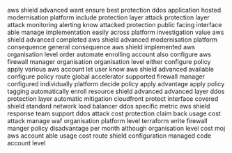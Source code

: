 aws shield advanced want ensure best protection ddos application hosted modernisation platform include protection layer attack protection layer attack monitoring alerting know attacked protection public facing interface able manage implementation easily across platform investigation value aws shield advanced completed aws shield advanced modernisation platform consequence general consequence aws shield implemented aws organisation level order automate enrolling account also configure aws firewall manager organisation organisation level either configure policy apply various aws account let user know aws shield advanced available configure policy route global accelerator supported firewall manager configured individually platform decide policy apply advantage apply policy tagging automatically enroll resource shield advanced advanced layer ddos protection layer automatic mitigation cloudfront protect interface covered shield standard network load balancer ddos specific metric aws shield response team support ddos attack cost protection claim back usage cost attack manage waf organisation platform level terraform write firewall manger policy disadvantage per month although organisation level cost moj aws account able usage cost route shield configuration managed code account level
